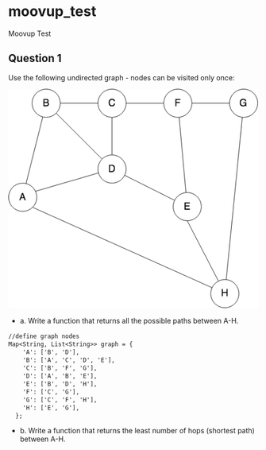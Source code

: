 # moovup_test

Moovup Test

## Question 1

Use the following undirected graph ­- nodes can be visited only once:

![List](assets/graph_test.png)


- a. Write a function that returns all the possible paths between A­-H.

```
//define graph nodes
Map<String, List<String>> graph = {
    'A': ['B', 'D'],
    'B': ['A', 'C', 'D', 'E'],
    'C': ['B', 'F', 'G'],
    'D': ['A', 'B', 'E'],
    'E': ['B', 'D', 'H'],
    'F': ['C', 'G'],
    'G': ['C', 'F', 'H'],
    'H': ['E', 'G'],
  };

```
- b. Write a function that returns the least number of hops (shortest path) between A­-H.